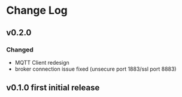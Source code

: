 # Change Log

## v0.2.0

### Changed
 * MQTT Client redesign
 * broker connection issue fixed (unsecure port 1883/ssl port 8883)

## v0.1.0 first initial release
